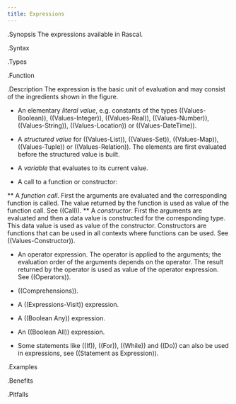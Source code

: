 ```yaml
---
title: Expressions
---
```


.Synopsis
The expressions available in Rascal.

.Syntax

.Types

.Function

.Description
The expression is the basic unit of evaluation and may consist of the ingredients shown in the figure.

*  An elementary _literal value_, e.g. constants of the types ((Values-Boolean)), ((Values-Integer)), ((Values-Real)), 
  ((Values-Number)), ((Values-String)), ((Values-Location)) or ((Values-DateTime)).

*  A _structured value_ for ((Values-List)), ((Values-Set)), ((Values-Map)), ((Values-Tuple)) or ((Values-Relation)). 
  The elements are first evaluated before the structured value is built.

*  A _variable_ that evaluates to its current value.

*  A call to a function or constructor:

**  A _function call_. First the arguments are evaluated and the corresponding function is called. 
     The value returned by the function is used as value of the function call. See ((Call)).
**  A _constructor_. First the arguments are evaluated and then a data value is constructed for the 
     corresponding type. This data value is used as value of the constructor. 
     Constructors are functions that can be used in all contexts where functions can be used. See ((Values-Constructor)).

*  An operator expression. The operator is applied to the arguments; the evaluation order of the arguments depends 
  on the operator. The result returned by the operator is used as value of the operator expression.  See ((Operators)).

*  ((Comprehensions)).

*  A ((Expressions-Visit)) expression.

*  A ((Boolean Any)) expression.

*  An ((Boolean All)) expression.

*  Some statements like ((If)), ((For)), ((While)) and ((Do)) can also be used in expressions, see ((Statement as Expression)).

.Examples

.Benefits

.Pitfalls

